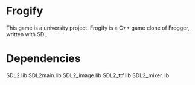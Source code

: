 # Frogify
This game is a university project. Frogify is a C++ game clone of Frogger, written with SDL. 

# Dependencies
SDL2.lib
SDL2main.lib
SDL2_image.lib
SDL2_ttf.lib
SDL2_mixer.lib
